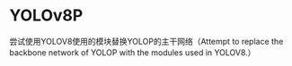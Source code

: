 # YOLOv8P
尝试使用YOLOV8使用的模块替换YOLOP的主干网络（Attempt to replace the backbone network of YOLOP with the modules used in YOLOV8.）
